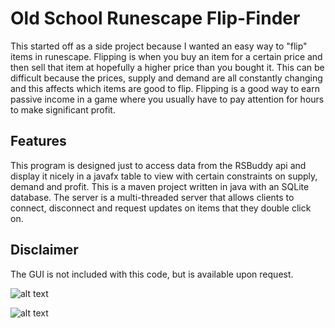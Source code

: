 # Old School Runescape Flip-Finder

This started off as a side project because I wanted an easy way to "flip" items
in runescape. Flipping is when you buy an item for a certain price and then sell
that item at hopefully a higher price than you bought it. This can be difficult
because the prices, supply and demand are all constantly changing and this affects
which items are good to flip. Flipping is a good way to earn passive income in a game
where you usually have to pay attention for hours to make significant profit.

## Features

This program is designed just to access data from the RSBuddy api and display it nicely
in a javafx table to view with certain constraints on supply, demand and profit. This is
a maven project written in java with an SQLite database. The server is a multi-threaded server
that allows clients to connect, disconnect and request updates on items that they double click
on.

## Disclaimer

The GUI is not included with this code, but is available upon request.

![alt text](https://imgur.com/a/rpcFWyQ)

![alt text](https://imgur.com/a/npQKxjd)
